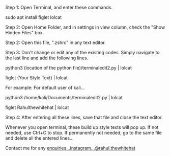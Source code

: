 Step 1: Open Terminal, and enter these commands.

sudo apt install figlet lolcat

Step 2: Open Home Folder, and in settings in view column, check the "Show Hidden Files" box.

Step 2: Open this file, ".zshrc" in any text editor.

Step 3: Don't change or edit any of the existing codes. Simply navigate to the last line and add the following lines.

python3 (location of the python file)/terminaledit2.py | lolcat

figlet (Your Style Text) | lolcat


For example: For default user of kali...

python3 /home/kali/Documents/terminaledit2.py | lolcat

figlet Rahulthewhitehat | lolcat

Step 4: After entering all these lines, save that file and close the text editor.

Whenever you open terminal, these build up style texts will pop up. If not needed, use Ctrl+C to stop.
If permanently not needed, go to the same file and delete all the entered lines...


Contact me for any enquiries...instagram...@rahul.thewhitehat
